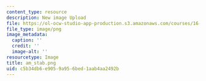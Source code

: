 ```yaml
---
content_type: resource
description: New image Upload
file: https://ol-ocw-studio-app-production.s3.amazonaws.com/courses/16-90-computational-methods-in-aerospace-engineering-spring-2014/c5b34db6e9059a956bed1aab4aa2492b_am_stab.png
file_type: image/png
image_metadata:
  caption: ''
  credit: ''
  image-alt: ''
resourcetype: Image
title: am_stab.png
uid: c5b34db6-e905-9a95-6bed-1aab4aa2492b
---
```

